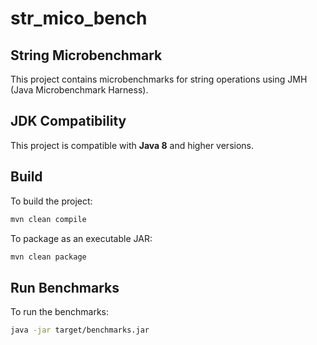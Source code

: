 # str_mico_bench

## String Microbenchmark

This project contains microbenchmarks for string operations using JMH (Java Microbenchmark Harness).

## JDK Compatibility

This project is compatible with **Java 8** and higher versions.

## Build

To build the project:

```bash
mvn clean compile
```

To package as an executable JAR:

```bash
mvn clean package
```

## Run Benchmarks

To run the benchmarks:

```bash
java -jar target/benchmarks.jar
```